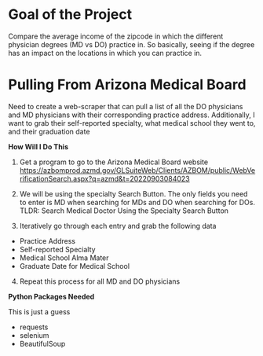 # Goal of the Project

Compare the average income of the zipcode in which the different physician degrees (MD vs DO) practice in. So basically, seeing if the degree has an impact on the locations in which you can practice in.

# Pulling From Arizona Medical Board

Need to create a web-scraper that can pull a list of all the DO physicians and MD physicians with their corresponding practice address. Additionally, I want to grab their self-reported specialty, what medical school they went to, and their graduation date

**How Will I Do This**

1. Get a program to go to the Arizona Medical Board website
   https://azbomprod.azmd.gov/GLSuiteWeb/Clients/AZBOM/public/WebVerificationSearch.aspx?q=azmd&t=20220903084023

2. We will be using the specialty Search Button. The only fields you need to enter is MD when searching for MDs and DO when searching for DOs.
TLDR: Search Medical Doctor Using the Specialty Search Button

3. Iteratively go through each entry and grab the following data

- Practice Address
- Self-reported Specialty
- Medical School Alma Mater
- Graduate Date for Medical School

4. Repeat this process for all MD and DO physicians 

**Python Packages Needed**

This is just a guess

- requests
- selenium
- BeautifulSoup
